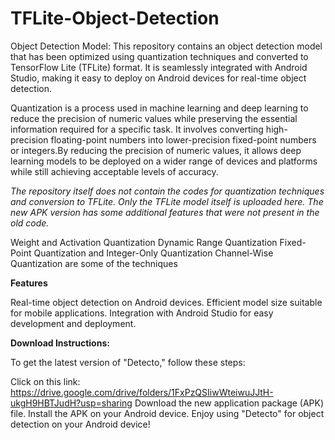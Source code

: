 # TFLite-Object-Detection

Object Detection Model: This repository contains an object detection model that has been optimized using quantization techniques and converted to TensorFlow Lite (TFLite) format. It is seamlessly integrated with Android Studio, making it easy to deploy on Android devices for real-time object detection.

Quantization is a process used in machine learning and deep learning to reduce the precision of numeric values while preserving the essential information required for a specific task. It involves converting high-precision floating-point numbers into lower-precision fixed-point numbers or integers.By reducing the precision of numeric values, it allows deep learning models to be deployed on a wider range of devices and platforms while still achieving acceptable levels of accuracy.

*The repository itself does not contain the codes for quantization techniques and conversion to TFLite. Only the TFLite model itself is uploaded here.*
*The new APK version has some additional features that were not present in the old code.*

Weight and Activation Quantization
Dynamic Range Quantization
Fixed-Point Quantization and Integer-Only Quantization
Channel-Wise Quantization are some of the techniques 

**Features**

Real-time object detection on Android devices.
Efficient model size suitable for mobile applications.
Integration with Android Studio for easy development and deployment.

**Download Instructions:**

To get the latest version of "Detecto," follow these steps:

Click on this link: https://drive.google.com/drive/folders/1FxPzQSIiwWteiwuJJtH-ukgH9HBTJudH?usp=sharing
Download the new application package (APK) file.
Install the APK on your Android device.
Enjoy using "Detecto" for object detection on your Android device!
